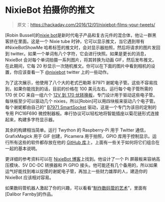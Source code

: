 # NixieBot 拍摄你的推文

> 原文：<https://hackaday.com/2016/12/01/nixiebot-films-your-tweets/>

[Robin Bussell]的[nixie bot](https://hackaday.io/project/9155-nixiebot)是新时代电子产品和复古元件的混合体，他让一群黑客挤在里面。这是一个 Nixie tube 时钟，它可以显示推文，当它遇到带有#NixieBotShowMe 哈希标签的推文时，会对显示器拍照，然后将请求的图片发回到 twitter。如果一个单词有八个字符，它会进行快照。如果是更长的消息，NixieBot 会对每个单词拍摄一系列图片，将其转换为动画 GIF，然后发布推文。在此期间，它每 20 秒显示一次随机推文。你可以在下面的图片中看到相机的设置，你应该查看一下 [@nixiebot](https://twitter.com/NixieBot) twitter 上的一些动作。

为了这次展示，他使用了八个大的老式巴勒斯 B7971 谢妮电子管。这些不容易找到，如果你能找到的话，目前的价格在 100 美元左右。运行每个电子管所需的 170 伏 DC 来自一组六个 [12V 到 170 伏转换板](http://www.tayloredge.com/storefront/SmartNixie/PSU/index.html)，专门设计用于驱动这些电子管。每块板至少可以驱动几个 nixies，所以[Robin]可以用四块板来驱动八个电子管。每个谢妮都由自己的“ [B7971 SmartSocket](http://tayloredge.com/reference/Circuits/1386SmartSocket/index.html) 驱动，这是一个专门为该目的定制的专用 PIC16F690 微控制器板。串行协议可以轻松地将智能插座以菊花链形式连接起来，构建多字符显示器。

其余的构建相当简单。运行 Twython 的 Raspberry-Pi 用于 Twitter 通信，GrafixMagick 用于 GIF 创建，Picamera 用于拍照，GPIO 库用于控制显示。运行所有这些的软件都存放在他的 [GitHub 库](https://github.com/Zedsquared/NixieBot)上，上面有一些关于如何将它们组合在一起的基本说明。

更详细的参考资料可以在 [NixieBot 博客](http://nixiebot.tumblr.com/)上找到。他设计了一个 Pi 屏蔽板来容纳高压模块、5V DC-DC 转换器和 Pi GPIO 接头。他可能还有几个备用的，所以如果运气好能找到难以捉摸的谢妮电子管，再加上一些财力雄厚的人，建造你的 NixieBot 应该相对容易。

如果数码管机器人激起了你的兴趣，可以看看“[制作数码管的艺术](http://hackaday.com/2016/10/04/the-art-of-making-a-nixie-tube/)”，里面有[Dalibor Farnby]的作品。